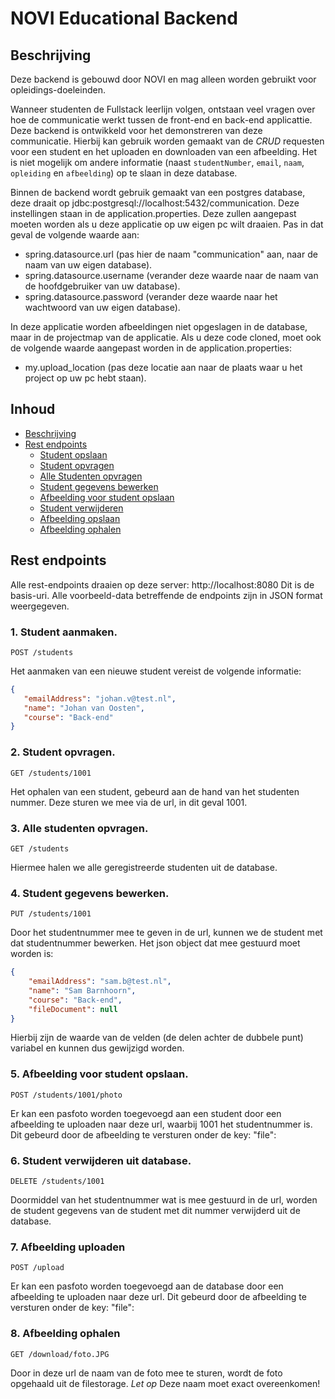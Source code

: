 # NOVI Educational Backend

## Beschrijving
Deze backend is gebouwd door NOVI en mag alleen worden gebruikt voor opleidings-doeleinden.

Wanneer studenten de Fullstack leerlijn volgen, ontstaan veel vragen over hoe de communicatie werkt tussen de front-end en back-end applicattie. Deze backend is ontwikkeld voor het demonstreren van deze communicatie. Hierbij kan gebruik worden gemaakt van de _CRUD_ requesten voor een student en het uploaden en downloaden van een afbeelding. Het is niet mogelijk om andere informatie (naast `studentNumber`, `email`, `naam`, `opleiding` en `afbeelding`) op te slaan in deze database.

Binnen de backend wordt gebruik gemaakt van een postgres database, deze draait op jdbc:postgresql://localhost:5432/communication. Deze instellingen staan in de application.properties. Deze zullen aangepast moeten worden als u deze applicatie op uw eigen pc wilt draaien. 
Pas in dat geval de volgende waarde aan:
- spring.datasource.url (pas hier de naam "communication" aan, naar de naam van uw eigen database).
- spring.datasource.username (verander deze waarde naar de naam van de hoofdgebruiker van uw database).
- spring.datasource.password (verander deze waarde naar het wachtwoord van uw eigen database).

In deze applicatie worden afbeeldingen niet opgeslagen in de database, maar in de projectmap van de applicatie. Als u deze code cloned, moet ook de volgende waarde aangepast worden in de application.properties:
- my.upload_location (pas deze locatie aan naar de plaats waar u het project op uw pc hebt staan).

## Inhoud
* [Beschrijving](#beschrijving)
* [Rest endpoints](#rest-endpoints)
    * [Student opslaan](#1-student-aanmaken)
    * [Student opvragen](#2-student-opvragen)
    * [Alle Studenten opvragen](#3-alle-studenten-opvragen)
    * [Student gegevens bewerken](*4-student-gegevens-bewerken)
    * [Afbeelding voor student opslaan](#5-afbeelding-voor-student-opslaan)
    * [Student verwijderen](#6-student-verwijderen-uit-database)
    * [Afbeelding opslaan](#7-afbeelding-uploaden)
    * [Afbeelding ophalen](#8-afbeelding-ophalen)

## Rest endpoints
Alle rest-endpoints draaien op deze server: http://localhost:8080 Dit is de basis-uri. Alle voorbeeld-data betreffende de endpoints zijn in JSON format weergegeven. 

### 1. Student aanmaken.
`POST /students`

Het aanmaken van een nieuwe student vereist de volgende informatie:

```json
{
   "emailAddress": "johan.v@test.nl",
   "name": "Johan van Oosten",
   "course": "Back-end"
}
```

### 2. Student opvragen.
`GET /students/1001`

Het ophalen van een student, gebeurd aan de hand van het studenten nummer. Deze sturen we mee via de url, in dit geval 1001.


### 3. Alle studenten opvragen.
`GET /students`

Hiermee halen we alle geregistreerde studenten uit de database.

### 4. Student gegevens bewerken.
`PUT /students/1001`

Door het studentnummer mee te geven in de url, kunnen we de student met dat studentnummer bewerken. Het json object dat mee gestuurd moet worden is:

```json
{
    "emailAddress": "sam.b@test.nl",
    "name": "Sam Barnhoorn",
    "course": "Back-end",
    "fileDocument": null
}
```
Hierbij zijn de waarde van de velden (de delen achter de dubbele punt) variabel en kunnen dus gewijzigd worden.

### 5. Afbeelding voor student opslaan.
`POST /students/1001/photo`

Er kan een pasfoto worden toegevoegd aan een student door een afbeelding te uploaden naar deze url, waarbij 1001 het studentnummer is. Dit gebeurd door de afbeelding te versturen onder de key: "file":


### 6. Student verwijderen uit database.
`DELETE /students/1001`

Doormiddel van het studentnummer wat is mee gestuurd in de url, worden de student gegevens van de student met dit nummer verwijderd uit de database.

### 7. Afbeelding uploaden
`POST /upload`


Er kan een pasfoto worden toegevoegd aan de database door een afbeelding te uploaden naar deze url. Dit gebeurd door de afbeelding te versturen onder de key: "file":

### 8. Afbeelding ophalen
`GET /download/foto.JPG`

Door in deze url de naam van de foto mee te sturen, wordt de foto opgehaald uit de filestorage. _Let op_ Deze naam moet exact overeenkomen!
